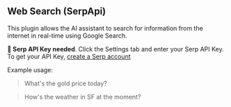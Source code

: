 ## Web Search (SerpApi)

This plugin allows the AI assistant to search for information from the internet in real-time using Google Search.

**🔑 Serp API Key needed**. Click the Settings tab and enter your Serp API Key. To get your API Key, [create a Serp account](https://serpapi.com/)

Example usage:

> What's the gold price today?

> How's the weather in SF at the moment?
